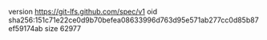 version https://git-lfs.github.com/spec/v1
oid sha256:151c71e22ce0d9b70befea08633996d763d95e571ab277cc0d85b87ef59174ab
size 62977
